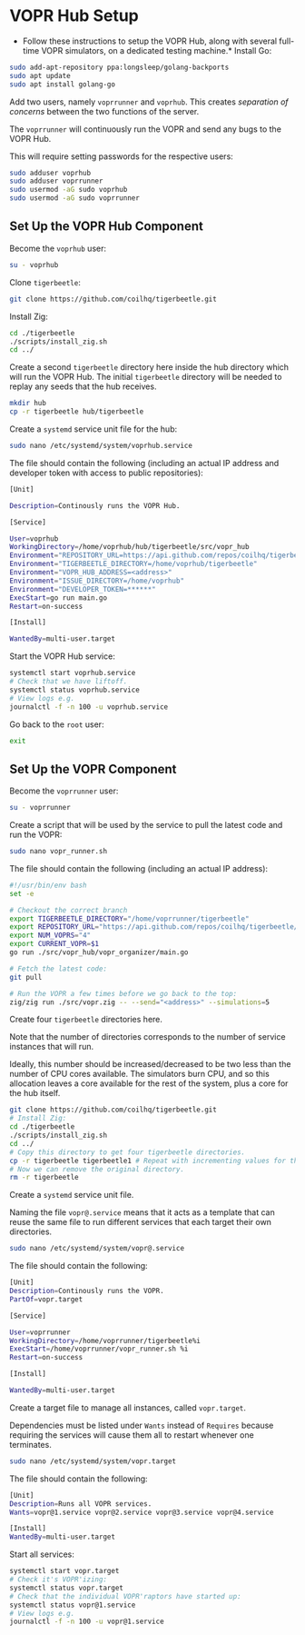 # VOPR Hub Setup
* Follow these instructions to setup the VOPR Hub, along with several full-time VOPR simulators, on a dedicated testing machine.*
Install Go:
```bash
sudo add-apt-repository ppa:longsleep/golang-backports
sudo apt update
sudo apt install golang-go
```

Add two users, namely `voprrunner` and `voprhub`. This creates *separation of concerns* between the two functions of the server.

The `voprrunner` will continuously run the VOPR and send any bugs to the VOPR Hub.

This will require setting passwords for the respective users:

```bash
sudo adduser voprhub
sudo adduser voprrunner
sudo usermod -aG sudo voprhub
sudo usermod -aG sudo voprrunner
```

## Set Up the VOPR Hub Component

Become the `voprhub` user:
```bash
su - voprhub
```

Clone `tigerbeetle`:
```bash
git clone https://github.com/coilhq/tigerbeetle.git
```

Install Zig:
```bash
cd ./tigerbeetle
./scripts/install_zig.sh
cd ../
```

Create a second `tigerbeetle` directory here inside the hub directory which will run the VOPR Hub. The initial `tigerbeetle` directory will be needed to replay any seeds that the hub receives.
```bash
mkdir hub
cp -r tigerbeetle hub/tigerbeetle
```

Create a `systemd` service unit file for the hub:
```bash
sudo nano /etc/systemd/system/voprhub.service
```
The file should contain the following (including an actual IP address and developer token with access to public repositories):
```bash
[Unit]

Description=Continously runs the VOPR Hub.

[Service]

User=voprhub
WorkingDirectory=/home/voprhub/hub/tigerbeetle/src/vopr_hub
Environment="REPOSITORY_URL=https://api.github.com/repos/coilhq/tigerbeetle/issues"
Environment="TIGERBEETLE_DIRECTORY=/home/voprhub/tigerbeetle"
Environment="VOPR_HUB_ADDRESS=<address>"
Environment="ISSUE_DIRECTORY=/home/voprhub"
Environment="DEVELOPER_TOKEN=******"
ExecStart=go run main.go
Restart=on-success

[Install]

WantedBy=multi-user.target
```

Start the VOPR Hub service:
```bash
systemctl start voprhub.service
# Check that we have liftoff.
systemctl status voprhub.service
# View logs e.g.
journalctl -f -n 100 -u voprhub.service
```

Go back to the `root` user:
```bash
exit
```

## Set Up the VOPR Component

Become the `voprrunner` user:
```bash
su - voprrunner
```

Create a script that will be used by the service to pull the latest code and run the VOPR:
```bash
sudo nano vopr_runner.sh
```

The file should contain the following (including an actual IP address):
```bash
#!/usr/bin/env bash
set -e

# Checkout the correct branch
export TIGERBEETLE_DIRECTORY="/home/voprrunner/tigerbeetle"
export REPOSITORY_URL="https://api.github.com/repos/coilhq/tigerbeetle/pulls"
export NUM_VOPRS="4"
export CURRENT_VOPR=$1
go run ./src/vopr_hub/vopr_organizer/main.go

# Fetch the latest code:
git pull

# Run the VOPR a few times before we go back to the top:
zig/zig run ./src/vopr.zig -- --send="<address>" --simulations=5
```

Create four `tigerbeetle` directories here.

Note that the number of directories corresponds to the number of service instances that will run.

Ideally, this number should be increased/decreased to be two less than the number of CPU cores available. The simulators burn CPU, and so this allocation leaves a core available for the rest of the system, plus a core for the hub itself.
```bash
git clone https://github.com/coilhq/tigerbeetle.git
# Install Zig:
cd ./tigerbeetle
./scripts/install_zig.sh
cd ../
# Copy this directory to get four tigerbeetle directories.
cp -r tigerbeetle tigerbeetle1 # Repeat with incrementing values for the other instances. E.g. 2,3,4.
# Now we can remove the original directory.
rm -r tigerbeetle
```

Create a `systemd` service unit file.

Naming the file `vopr@.service` means that it acts as a template that can reuse the same file to run different services that each target their own directories.
```bash
sudo nano /etc/systemd/system/vopr@.service
```

The file should contain the following:
```bash
[Unit]
Description=Continously runs the VOPR.
PartOf=vopr.target

[Service]

User=voprrunner
WorkingDirectory=/home/voprrunner/tigerbeetle%i
ExecStart=/home/voprrunner/vopr_runner.sh %i
Restart=on-success

[Install]

WantedBy=multi-user.target
```

Create a target file to manage all instances, called `vopr.target`.

Dependencies must be listed under `Wants` instead of `Requires` because requiring the services will cause them all to restart whenever one terminates.
```bash
sudo nano /etc/systemd/system/vopr.target
```

The file should contain the following:
```bash
[Unit]
Description=Runs all VOPR services.
Wants=vopr@1.service vopr@2.service vopr@3.service vopr@4.service

[Install]
WantedBy=multi-user.target
```

Start all services:
```bash
systemctl start vopr.target
# Check it's VOPR'izing:
systemctl status vopr.target
# Check that the individual VOPR'raptors have started up:
systemctl status vopr@1.service
# View logs e.g.
journalctl -f -n 100 -u vopr@1.service
```
